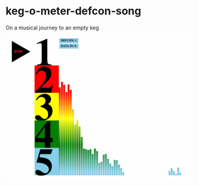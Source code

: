# keg-o-meter-defcon-song
On a musical journey to an empty keg

![Alt text](public/images/defcon-song.gif?raw=true "Defcon Song")
